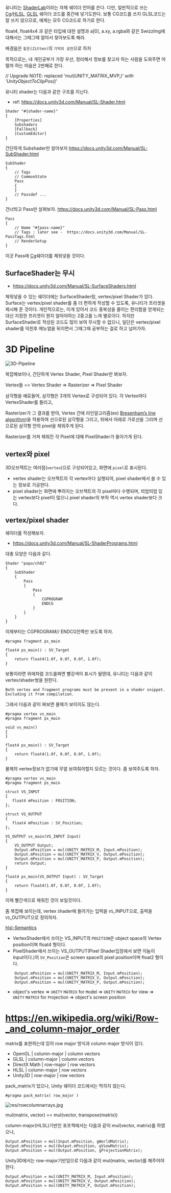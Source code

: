 유니티는 [ShaderLab][SL-Shader]이라는 자체 쉐이더 언어를 쓴다.
다만, 일반적으로 쓰는 [Cg]/[HLSL], [GLSL] 쉐이더 코드를 중간에 넣기도한다.
보통 CG코드를 쓰지 GLSL코드는 잘 쓰지 않으므로, 예제는 모두 CG코드로 하기로 한다.

float4, float4x4 과 같은 타입에 대한 설명과 a[0], a.xy, a.rgba와 같은 Swizzling에대해서는 그때그때 알아서 찾아보도록 해라.

배경음은 `짙은(Zitten)`의 `기억의 궁전`으로 하자

목적으로는, 내 개인공부가 가장 우선, 정리해서 정보를 찾고자 하는 사람을 도와주면 어떨까 하는 마음은 2번째로 한다.

// Upgrade NOTE: replaced 'mul(UNITY_MATRIX_MVP,*)' with 'UnityObjectToClipPos(*)'


유니티 shader는 다음과 같은 구조를 지닌다.

* ref: https://docs.unity3d.com/Manual/SL-Shader.html

``` shader
Shader "#{shader-name}"
{
    [Properties]
    Subshaders
    [Fallback]
    [CustomEditor]
}
```

간단하게 Subshader만 알아보자
https://docs.unity3d.com/Manual/SL-SubShader.html
``` shader
SubShader
{
    // Tags
    // CommonState
    Pass
    {
    }
    // Passdef ...
}
```

건너띄고 Pass만 살펴보자.
https://docs.unity3d.com/Manual/SL-Pass.html

``` shader
Pass
{
    // Name "#{pass-name}"
    // Tags : later see -  https://docs.unity3d.com/Manual/SL-PassTags.html
    // RenderSetup
}
```


이곳 Pass에 [Cg]쉐이더를 체워넣을 것이다.

## SurfaceShader는 무시
* https://docs.unity3d.com/Manual/SL-SurfaceShaders.html

체워넣을 수 있는 쉐이더에는 SurfaceShader랑, vertex/pixel Shader가 있다. Surface는 vertex/pixel shader를 좀 더 편하게 작성할 수 있도록, 유니티가 프리셋을 제시해 준 것이다. 개인적으로는, 이게 있어서 코드 중복성을 줄이는 편리함을 얻게되는대신 지정한 프리셋이 뭔지 알아야하는 2중고를 느껴 별로이다. 하지만 SurfaceShader로 작성된 코드도 많이 보여 무시할 수 없으니, 일단은 vertex/pixel shader를 익힌후 메뉴얼을 뒤지면서 그때그때 공부하는 걸로 하고 넘어가자.


# 3D Pipeline

![3D-Pipeline](https://upload.wikimedia.org/wikipedia/commons/5/54/3D-Pipeline.png)

복잡해보이나, 간단하게 Vertex Shader, Pixel Shader만 봐보자.

Vertex들 => Vertex Shader => Rasterizer => Pixel Shader

삼각형을 예로들어, 삼각형은 3개의 Vertex로 구성되어 있다. 각 Vertex마다 VertexShader를 돌리고,

Rasterizer가 그 결과를 받아, Vertex 간에 라인알고리즘(ex) [Bresenham’s line algorithm](https://en.wikipedia.org/wiki/Bresenham%27s_line_algorithm))을 적용하여 선으로된 삼각형을 그리고, 위에서 아레로 가로선을 그리며 선으로된 삼각형 안의 pixel을 체워주게 된다.

Rasterizer를 거쳐 체워진 각 Pixel에 대해 PixelShader가 돌아가게 된다.


## vertex와 pixel

3D오브젝트는 여러점(`vertex`)으로 구성되어있고, 화면에 `pixel`로 표시된다.

* vertex shader는 오브젝트의 각 vertex마다 실행되어, pixel shader에서 쓸 수 있는 정보로 가공한다.
* pixel shader는 화면에 뿌려지는 오브젝트의 각 pixel마다 수행되며, 띄엄띄엄 있는 vertex보다 pixel이 많으니 pixel shader의 부하 역시 vertex shader보다 크다.


## vertex/pixel shader
쉐이더를 작성해보자.

* https://docs.unity3d.com/Manual/SL-ShaderPrograms.html


대충 모양은 다음과 같다.
``` shader
Shader "popo/ch02"
{
    SubShader
    {
        Pass
        {
            Pass
            {
                CGPROGRAM
                ENDCG
            }
        }
    }
}
```

이제부터는 CGPROGRAM// ENDCG안쪽만 보도록 하자.

``` shader
#pragma fragment ps_main

float4 ps_main() : SV_Target
{
    return float4(1.0f, 0.0f, 0.0f, 1.0f);
}
```

보통이라면 위에처럼 코드를짜면 빨강색이 표시가 될텐데, 유니티는 다음과 같이 vertex/shader쌍을 원한다.

```
Both vertex and fragment programs must be present in a shader snippet. Excluding it from compilation.
```

그래서 다음과 같이 짜보면 물체가 보이지도 않는다.

``` cg
#pragma vertex vs_main
#pragma fragment ps_main

void vs_main()
{
}

float4 ps_main() : SV_Target
{
    return float4(1.0f, 0.0f, 0.0f, 1.0f);
}
```

물체의 vertex정보가 없기에 무얼 보여줘야할지 모르는 것이다. 좀 보여주도록 하자.


``` shader
#pragma vertex vs_main
#pragma fragment ps_main

struct VS_INPUT
{
   float4 mPosition : POSITION;
};

struct VS_OUTPUT
{
   float4 mPosition : SV_Position;
};

VS_OUTPUT vs_main(VS_INPUT Input)
{
    VS_OUTPUT Output;
    Output.mPosition = mul(UNITY_MATRIX_M, Input.mPosition);
    Output.mPosition = mul(UNITY_MATRIX_V, Output.mPosition);
    Output.mPosition = mul(UNITY_MATRIX_P, Output.mPosition);
    return Output;
}

float4 ps_main(VS_OUTPUT Input) : SV_Target
{
    return float4(1.0f, 0.0f, 0.0f, 1.0f);
}
```

이제 빨간색으로 체워진 것이 보일것이다.




좀 복잡해 보이는데, `V`ertex `S`hader에 들어가는 입력을 `VS`_INPUT으로, 출력을 `VS`_OUTPUT으로 정의하자.

[hlsl-Semantics](https://msdn.microsoft.com/en-us/library/windows/desktop/bb509647)

* VertexShader에서 쓰이는 VS_INPUT의 `POSITION`은 object space의 Vertex position이며 float4 형이다.
* PixelShader에서 쓰이는 VS_OUTPUT(Pixel Shader입장에서 보면 이놈이 Input이다.)의 `SV_Position`은 screen space의 pixel position이며 float2 형이다.


``` shader
    Output.mPosition = mul(UNITY_MATRIX_M, Input.mPosition);
    Output.mPosition = mul(UNITY_MATRIX_V, Output.mPosition);
    Output.mPosition = mul(UNITY_MATRIX_P, Output.mPosition);
```


* object's vertex => `UNITY` `MATRIX` for `M`odel => `UNITY` `MATRIX` for `V`iew => `UNITY` `MATRIX` for `P`rojection => object's screen position





# https://en.wikipedia.org/wiki/Row-_and_column-major_order
matrix를 표현하는데 있어 row major 방식과 column major 방식이 있다.

* OpenGL | column-major | column vectors
* GLSL | column-major | column vectors
* DirectX Math | row-major | row vectors
* HLSL | column-major | row vectors
* Unity3D | row-major | row vectors

pack_matrix가 있으나, Unity 쉐이더 코드에서는 먹히지 않는다.
```
#pragma pack_matrix( row_major )
```

![res/rowcolumnarrays.jpg](res/rowcolumnarrays.jpg)

mul(matrix, vector) == mul(vector, transpose(matrix))

column-major(HLSL)기반인 포프책에서는 다음과 같이 mul(vector, matrix)를 하였으나,
```
Output.mPosition = mul(Input.mPosition, gWorldMatrix);
Output.mPosition = mul(Output.mPosition, gViewMatrix);
Output.mPosition = mul(Output.mPosition, gProjectionMatrix);
```

Unity3D에서는 row-major기반임으로 다음과 같이 mul(matrix, vector)를 해주어야 한다.
``` shader
Output.mPosition = mul(UNITY_MATRIX_M, Input.mPosition);
Output.mPosition = mul(UNITY_MATRIX_V, Output.mPosition);
Output.mPosition = mul(UNITY_MATRIX_P, Output.mPosition);
```


[SL-Shader]: https://docs.unity3d.com/Manual/SL-Shader.html
[Cg]: https://en.wikipedia.org/wiki/Cg_(programming_language)
[HLSL]: https://en.wikipedia.org/wiki/High-Level_Shading_Language
[GLSL]: https://en.wikipedia.org/wiki/OpenGL_Shading_Language
